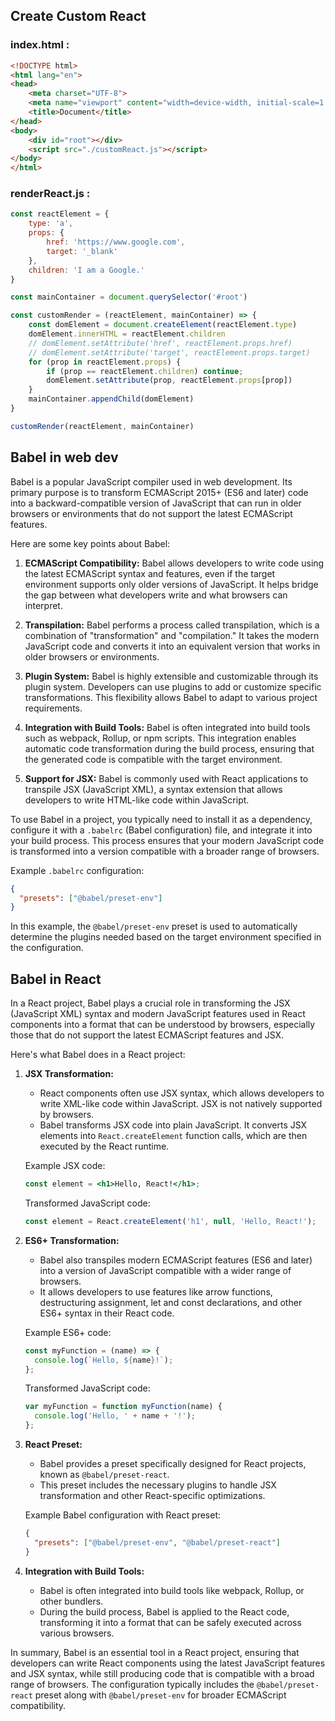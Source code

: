 ## Create Custom React

### index.html : 
```html
<!DOCTYPE html>
<html lang="en">
<head>
    <meta charset="UTF-8">
    <meta name="viewport" content="width=device-width, initial-scale=1.0">
    <title>Document</title>
</head>
<body>
    <div id="root"></div>
    <script src="./customReact.js"></script>
</body>
</html>
```

### renderReact.js : 
```Javascript
const reactElement = {
    type: 'a',
    props: {
        href: 'https://www.google.com',
        target: '_blank'
    },
    children: 'I am a Google.'
}

const mainContainer = document.querySelector('#root')

const customRender = (reactElement, mainContainer) => {
    const domElement = document.createElement(reactElement.type)
    domElement.innerHTML = reactElement.children
    // domElement.setAttribute('href', reactElement.props.href)
    // domElement.setAttribute('target', reactElement.props.target)
    for (prop in reactElement.props) {
        if (prop == reactElement.children) continue;
        domElement.setAttribute(prop, reactElement.props[prop])
    }
    mainContainer.appendChild(domElement)
}

customRender(reactElement, mainContainer)
```


## Babel in web dev

Babel is a popular JavaScript compiler used in web development. Its primary purpose is to transform ECMAScript 2015+ (ES6 and later) code into a backward-compatible version of JavaScript that can run in older browsers or environments that do not support the latest ECMAScript features.

Here are some key points about Babel:

1. **ECMAScript Compatibility:** Babel allows developers to write code using the latest ECMAScript syntax and features, even if the target environment supports only older versions of JavaScript. It helps bridge the gap between what developers write and what browsers can interpret.

2. **Transpilation:** Babel performs a process called transpilation, which is a combination of "transformation" and "compilation." It takes the modern JavaScript code and converts it into an equivalent version that works in older browsers or environments.

3. **Plugin System:** Babel is highly extensible and customizable through its plugin system. Developers can use plugins to add or customize specific transformations. This flexibility allows Babel to adapt to various project requirements.

4. **Integration with Build Tools:** Babel is often integrated into build tools such as webpack, Rollup, or npm scripts. This integration enables automatic code transformation during the build process, ensuring that the generated code is compatible with the target environment.

5. **Support for JSX:** Babel is commonly used with React applications to transpile JSX (JavaScript XML), a syntax extension that allows developers to write HTML-like code within JavaScript.

To use Babel in a project, you typically need to install it as a dependency, configure it with a `.babelrc` (Babel configuration) file, and integrate it into your build process. This process ensures that your modern JavaScript code is transformed into a version compatible with a broader range of browsers.

Example `.babelrc` configuration:

```json
{
  "presets": ["@babel/preset-env"]
}
```

In this example, the `@babel/preset-env` preset is used to automatically determine the plugins needed based on the target environment specified in the configuration.


## Babel in React

In a React project, Babel plays a crucial role in transforming the JSX (JavaScript XML) syntax and modern JavaScript features used in React components into a format that can be understood by browsers, especially those that do not support the latest ECMAScript features and JSX.

Here's what Babel does in a React project:

1. **JSX Transformation:**
   - React components often use JSX syntax, which allows developers to write XML-like code within JavaScript. JSX is not natively supported by browsers.
   - Babel transforms JSX code into plain JavaScript. It converts JSX elements into `React.createElement` function calls, which are then executed by the React runtime.

   Example JSX code:

   ```jsx
   const element = <h1>Hello, React!</h1>;
   ```

   Transformed JavaScript code:

   ```javascript
   const element = React.createElement('h1', null, 'Hello, React!');
   ```

2. **ES6+ Transformation:**
   - Babel also transpiles modern ECMAScript features (ES6 and later) into a version of JavaScript compatible with a wider range of browsers.
   - It allows developers to use features like arrow functions, destructuring assignment, let and const declarations, and other ES6+ syntax in their React code.

   Example ES6+ code:

   ```jsx
   const myFunction = (name) => {
     console.log(`Hello, ${name}!`);
   };
   ```

   Transformed JavaScript code:

   ```javascript
   var myFunction = function myFunction(name) {
     console.log('Hello, ' + name + '!');
   };
   ```

3. **React Preset:**
   - Babel provides a preset specifically designed for React projects, known as `@babel/preset-react`.
   - This preset includes the necessary plugins to handle JSX transformation and other React-specific optimizations.

   Example Babel configuration with React preset:

   ```json
   {
     "presets": ["@babel/preset-env", "@babel/preset-react"]
   }
   ```

4. **Integration with Build Tools:**
   - Babel is often integrated into build tools like webpack, Rollup, or other bundlers.
   - During the build process, Babel is applied to the React code, transforming it into a format that can be safely executed across various browsers.

In summary, Babel is an essential tool in a React project, ensuring that developers can write React components using the latest JavaScript features and JSX syntax, while still producing code that is compatible with a broad range of browsers. The configuration typically includes the `@babel/preset-react` preset along with `@babel/preset-env` for broader ECMAScript compatibility.
